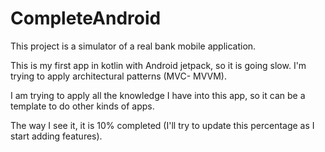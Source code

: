 # CompleteAndroid

This project is a simulator of a real bank mobile application.

This is my first app in kotlin with Android jetpack, so it is going slow. I'm trying to apply architectural patterns (MVC- MVVM). 

I am trying to apply all the knowledge I have into this app, so it can be a template to do other kinds of apps. 

The way I see it, it is 10% completed (I'll try to update this percentage as I start adding features).
